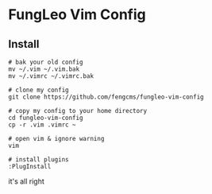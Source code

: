 # FungLeo Vim Config
## Install

```shell
# bak your old config
mv ~/.vim ~/.vim.bak
mv ~/.vimrc ~/.vimrc.bak

# clone my config
git clone https://github.com/fengcms/fungleo-vim-config

# copy my config to your home directory
cd fungleo-vim-config
cp -r .vim .vimrc ~

# open vim & ignore warning
vim 

# install plugins
:PlugInstall
```
it's all right
